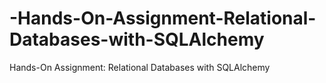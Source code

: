# -Hands-On-Assignment-Relational-Databases-with-SQLAlchemy
 Hands-On Assignment: Relational Databases with SQLAlchemy
